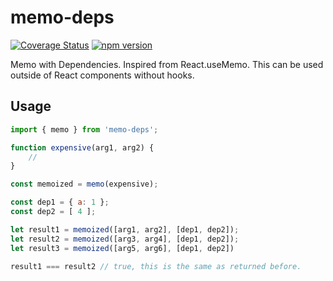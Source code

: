 # memo-deps
[![Coverage Status](https://coveralls.io/repos/github/ashubham/memo-deps/badge.svg?branch=main)](https://coveralls.io/github/ashubham/memo-deps?branch=main) [![npm version](https://badge.fury.io/js/memo-deps.svg)](https://badge.fury.io/js/memo-deps)

Memo with Dependencies. Inspired from React.useMemo. This can be used outside of React components without hooks.

## Usage
```js
import { memo } from 'memo-deps';

function expensive(arg1, arg2) {
    // 
}

const memoized = memo(expensive);

const dep1 = { a: 1 };
const dep2 = [ 4 ];

let result1 = memoized([arg1, arg2], [dep1, dep2]);
let result2 = memoized([arg3, arg4], [dep1, dep2]);
let result3 = memoized([arg5, arg6], [dep1, dep2])

result1 === result2 // true, this is the same as returned before.
```

